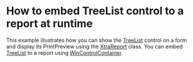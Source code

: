 # How to embed TreeList control to a report at runtime


<p>This example illustrates how you can show the  <a href="http://documentation.devexpress.com/#WindowsForms/clsDevExpressXtraTreeListTreeListtopic"><u>TreeList</u></a> control on a form and display its PrintPreview using the  <a href="http://documentation.devexpress.com/#XtraReports/clsDevExpressXtraReportsUIXtraReporttopic"><u>XtraReport</u></a> class. You can embed <a href="http://documentation.devexpress.com/#WindowsForms/clsDevExpressXtraTreeListTreeListtopic"><u>TreeList</u></a>  to a report using <a href="http://documentation.devexpress.com/#XtraReports/clsDevExpressXtraReportsUIWinControlContainertopic"><u>WinControlContainer</u></a>.</p>

<br/>


